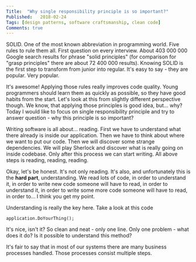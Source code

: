 ```yaml
---
Title:  "Why single responsibility principle is so important?"
Published:   2018-02-24
Tags: [design patterns, software craftsmanship, clean code]
Comments: true
---
```


SOLID. One of the most known abbreviation in programming world. Five rules to rule them all. First question on every interview. About 403 000 000 Google search results for phrase "solid principles" (for comparison for "grasp principles" there are about 72 400 000 results). Knowing SOLID is the first step to transform from junior into regular. It's easy to say - they are popular. Very popular.

It's awesome! Applying those rules really improves code quality. Young programmers should learn them as quickly as possible, so they have good habits from the start. Let's look at this from slightly different perspective though. We know, that applying those principles is good idea, but... why? Today I would like to focus on single responsibility principle and try to answer question - why this principle is so important?

Writing software is all about... reading. First we have to understand what there already is inside our application. Then we have to think about where we want to put our code. Then we will discover some strange dependencies. We will play Sherlock and discover what is really going on inside codebase. Only after this process we can start writing. All above steps is reading, reading, reading.

Okay, let's be honest. It's not only reading. It's also, and unfortunately this is the **hard part**, understanding. We read lots of code, in order to understand it, in order to write new code someone will have to read, in order to understand it, in order to write some more code someone will have to read, in order to... I think you get my point.

Understanding is really the key here. Take a look at this code

    application.DoYourThing();

It's nice, isn't it? So clean and neat - only one line. Only one problem - what does it do? Is it possible to understand this method?





It's fair to say that in most of our systems there are many business processes handled. Those processes consist multiple steps.  